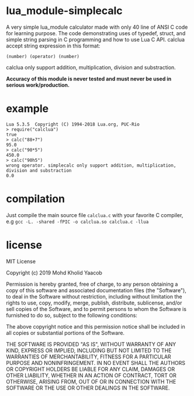 # lua_module-simplecalc
A very simple lua_module calculator made with only 40 line of ANSI C code for learning purpose. The code demonstrating uses of typedef, struct, and simple string parsing in C programming and how to use Lua C API. calclua accept string expression in this format:
```
(number) (operator) (number)
```
calclua only support addition, multiplication, division and substraction. 

**Accuracy of this module is never tested and must never be used in serious work/production.**

# example
```
Lua 5.3.5  Copyright (C) 1994-2018 Lua.org, PUC-Rio
> require("calclua")
true
> calc("88+7")
95.0
> calc("90*5")
450.0
> calc("90h5")
wrong operator. simplecalc only support addition, multiplication, division and substraction
0.0
```

# compilation
Just compile the main source file ```calclua.c``` with your favorite C compiler, e.g ```gcc -L. -shared -fPIC -o calclua.so calclua.c -llua```

# license
MIT License

Copyright (c) 2019 Mohd Kholid Yaacob

Permission is hereby granted, free of charge, to any person obtaining a copy
of this software and associated documentation files (the "Software"), to deal
in the Software without restriction, including without limitation the rights
to use, copy, modify, merge, publish, distribute, sublicense, and/or sell
copies of the Software, and to permit persons to whom the Software is
furnished to do so, subject to the following conditions:

The above copyright notice and this permission notice shall be included in all
copies or substantial portions of the Software.

THE SOFTWARE IS PROVIDED "AS IS", WITHOUT WARRANTY OF ANY KIND, EXPRESS OR
IMPLIED, INCLUDING BUT NOT LIMITED TO THE WARRANTIES OF MERCHANTABILITY,
FITNESS FOR A PARTICULAR PURPOSE AND NONINFRINGEMENT. IN NO EVENT SHALL THE
AUTHORS OR COPYRIGHT HOLDERS BE LIABLE FOR ANY CLAIM, DAMAGES OR OTHER
LIABILITY, WHETHER IN AN ACTION OF CONTRACT, TORT OR OTHERWISE, ARISING FROM,
OUT OF OR IN CONNECTION WITH THE SOFTWARE OR THE USE OR OTHER DEALINGS IN THE
SOFTWARE.
